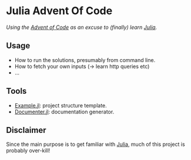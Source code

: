 # Julia Advent Of Code

_Using the [Advent of Code](https://adventofcode.com) as an excuse to (finally) learn [Julia](https://julialang.org)._


## Usage

  * How to run the solutions, presumably from command line.
  * How to fetch your own inputs (-> learn http queries etc)
  * ...

## Tools

 - [Example.jl](https://github.com/JuliaLang/Example.jl): project structure template.
 - [Documenter.jl](https://github.com/JuliaDocs/Documenter.jl): documentation generator.

## Disclaimer

Since the main purpose is to get familiar with [Julia](https://julialang.org), much of this project is probably over-kill!
